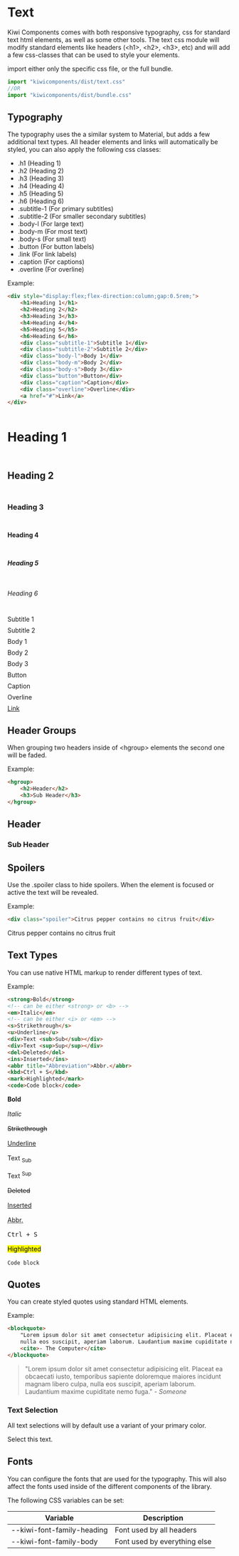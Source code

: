 # Text

Kiwi Components comes with both responsive typography, css for standard text html elements, as well as some other tools. The text css module will modify standard elements like headers (\<h1>, \<h2>, \<h3>, etc) and will add a few css-classes that can be used to style your elements.

import either only the specific css file, or the full bundle.

```javascript
import "kiwicomponents/dist/text.css"
//OR
import "kiwicomponents/dist/bundle.css"
```

## Typography

The typography uses the a similar system to Material, but adds a few additional text types. All header elements and links will automatically be styled, you can also apply the following css classes:

-   .h1 (Heading 1)
-   .h2 (Heading 2)
-   .h3 (Heading 3)
-   .h4 (Heading 4)
-   .h5 (Heading 5)
-   .h6 (Heading 6)
-   .subtitle-1 (For primary subtitles)
-   .subtitle-2 (For smaller secondary subtitles)
-   .body-l (For large text)
-   .body-m (For most text)
-   .body-s (For small text)
-   .button (For button labels)
-   .link (For link labels)
-   .caption (For captions)
-   .overline (For overline)

Example:

```html
<div style="display:flex;flex-direction:column;gap:0.5rem;">
	<h1>Heading 1</h1>
	<h2>Heading 2</h2>
	<h3>Heading 3</h3>
	<h4>Heading 4</h4>
	<h5>Heading 5</h5>
	<h6>Heading 6</h6>
	<div class="subtitle-1">Subtitle 1</div>
	<div class="subtitle-2">Subtitle 2</div>
	<div class="body-l">Body 1</div>
	<div class="body-m">Body 2</div>
	<div class="body-s">Body 3</div>
	<div class="button">Button</div>
	<div class="caption">Caption</div>
	<div class="overline">Overline</div>
	<a href="#">Link</a>
</div>
```

<kiwi-scoped-demo>
<div style="display:flex;flex-direction:column;gap:0.5rem;">
    <h1>Heading 1</h1>
    <h2>Heading 2</h2>
    <h3>Heading 3</h3>
    <h4>Heading 4</h4>
    <h5>Heading 5</h5>
    <h6>Heading 6</h6>
    <div class="subtitle-1">Subtitle 1</div>
    <div class="subtitle-2">Subtitle 2</div>
    <div class="body-l">Body 1</div>
    <div class="body-m">Body 2</div>
    <div class="body-s">Body 3</div>
    <div class="button">Button</div>
    <div class="caption">Caption</div>
    <div class="overline">Overline</div>
	  <a href="#">Link</a>
</div>
</kiwi-scoped-demo>

## Header Groups

When grouping two headers inside of \<hgroup> elements the second one will be faded.

Example:

```html
<hgroup>
	<h2>Header</h2>
	<h3>Sub Header</h3>
</hgroup>
```

<kiwi-scoped-demo>
<hgroup>
  <h2>Header</h2>
  <h3>Sub Header</h3>
</hgroup>
</kiwi-scoped-demo>

## Spoilers

Use the .spoiler class to hide spoilers. When the element is focused or active the text will be revealed.

Example:

```html
<div class="spoiler">Citrus pepper contains no citrus fruit</div>
```

<kiwi-scoped-demo>
<div class="spoiler">Citrus pepper contains no citrus fruit</div>
</kiwi-scoped-demo>

## Text Types

You can use native HTML markup to render different types of text.

Example:

```html
<strong>Bold</strong>
<!-- can be either <strong> or <b> -->
<em>Italic</em>
<!-- can be either <i> or <em> -->
<s>Strikethrough</s>
<u>Underline</u>
<div>Text <sub>Sub</sub></div>
<div>Text <sup>Sup</sup></div>
<del>Deleted</del>
<ins>Inserted</ins>
<abbr title="Abbreviation">Abbr.</abbr>
<kbd>Ctrl + S</kbd>
<mark>Highlighted</mark>
<code>Code block</code>
```

<kiwi-scoped-demo>
<div style="display:flex;flex-direction:column;gap:1rem;">
<div><strong>Bold</strong></div>
<div><em>Italic</em></div>
<div><s>Strikethrough</s></div>
<div><u>Underline</u></div>
<div><div>Text <sub>Sub</sub></div></div>
<div><div>Text <sup>Sup</sup></div></div>
<div><del>Deleted</del></div>
<div><ins>Inserted</ins></div>
<div><abbr title="Abbreviation">Abbr.</abbr></div>
<div><kbd>Ctrl + S</kbd></div>
<div><mark>Highlighted</mark></div>
<div><code>Code block</code></div>
</div>
</kiwi-scoped-demo>

## Quotes

You can create styled quotes using standard HTML elements.

Example:

```html
<blockquote>
	"Lorem ipsum dolor sit amet consectetur adipisicing elit. Placeat ea obcaecati iusto, temporibus sapiente doloremque maiores incidunt magnam libero culpa,
	nulla eos suscipit, aperiam laborum. Laudantium maxime cupiditate nemo fuga."
	<cite>- The Computer</cite>
</blockquote>
```

<kiwi-scoped-demo>
  <blockquote>
    "Lorem ipsum dolor sit amet consectetur adipisicing elit. Placeat ea obcaecati iusto, temporibus sapiente
    doloremque maiores incidunt magnam libero culpa, nulla eos suscipit, aperiam laborum. Laudantium maxime
    cupiditate nemo fuga."
    <cite>- Someone</cite>
  </blockquote>
</kiwi-scoped-demo>

### Text Selection

All text selections will by default use a variant of your primary color.

<kiwi-scoped-demo>
<div>Select this text.</div>
</kiwi-scoped-demo>

## Fonts

You can configure the fonts that are used for the typography. This will also affect the fonts used inside of the different components of the library.

The following CSS variables can be set:

| Variable                   | Description                  |
| -------------------------- | ---------------------------- |
| --kiwi-font-family-heading | Font used by all headers     |
| --kiwi-font-family-body    | Font used by everything else |
